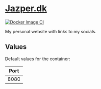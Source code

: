 # [Jazper.dk](https://jazper.dk)

[![Docker Image CI](https://github.com/j4asper/Jazper.dk/actions/workflows/docker-image.yml/badge.svg)](https://github.com/j4asper/Jazper.dk/actions/workflows/docker-image.yml)

My personal website with links to my socials.

## Values

Default values for the container:  

| Port |
|------|
| 8080 |
